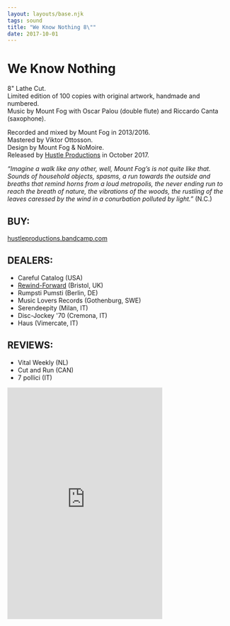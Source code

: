 ```yaml
---
layout: layouts/base.njk
tags: sound
title: "We Know Nothing 8\""
date: 2017-10-01
---
```

# We Know Nothing

8" Lathe Cut.  
Limited edition of 100 copies with original artwork, handmade and numbered.  
Music by Mount Fog with Oscar Palou (double flute) and Riccardo Canta (saxophone).

Recorded and mixed by Mount Fog in 2013/2016.  
Mastered by Viktor Ottosson.  
Design by Mount Fog & NoMoire.  
Released by [Hustle Productions](https://hustleproductions.bandcamp.com) in October 2017.

_“Imagine a walk like any other, well, Mount Fog’s is not quite like that. Sounds of household objects, spasms, a run towards the outside and breaths that remind horns from a loud metropolis, the never ending run to reach the breath of nature, the vibrations of the woods, the rustling of the leaves caressed by the wind in a conurbation polluted by light.”_ (N.C.)

## BUY:

[hustleproductions.bandcamp.com](https://hustleproductions.bandcamp.com/releases)

## DEALERS:

- Careful Catalog (USA)
- [Rewind-Forward](https://rwdfwd.com/products/mount-fog-we-know-nothing/) (Bristol, UK)
- Rumpsti Pumsti (Berlin, DE)
- Music Lovers Records (Gothenburg, SWE)
- Serendeepity (Milan, IT)
- Disc-Jockey '70 (Cremona, IT)
- Haus (Vimercate, IT)

## REVIEWS:

- Vital Weekly (NL)
- Cut and Run (CAN)
- 7 pollici (IT)

<iframe style="border: 0; width: 350px; height: 522px;" src="https://bandcamp.com/EmbeddedPlayer/album=2482060275/size=large/bgcol=ffffff/linkcol=333333/transparent=true/" seamless><a href="http://hustleproductions.bandcamp.com/album/we-know-nothing">We Know Nothing by Mount Fog</a></iframe>
